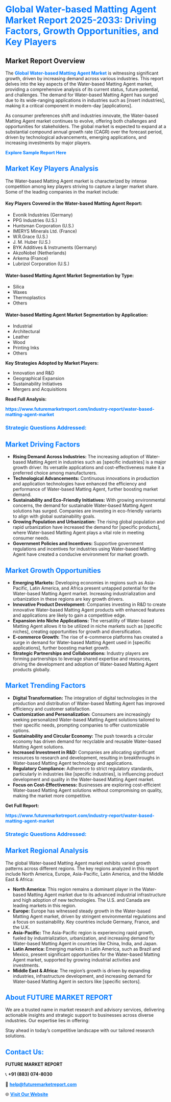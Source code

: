 <h1 style="color: #007BFF;">Global Water-based Matting Agent Market Report 2025-2033: Driving Factors, Growth Opportunities, and Key Players</h1>

<section id="overview">
<h2>Market Report Overview</h2>
<p>The <a href="https://www.futuremarketreport.com/industry-report/water-based-matting-agent-market" style="color: #007BFF; text-decoration: none;"><strong>Global Water-based Matting Agent Market</strong></a> is witnessing significant growth, driven by increasing demand across various industries. This report delves into the key aspects of the Water-based Matting Agent market, providing a comprehensive analysis of its current status, future potential, and challenges. The demand for Water-based Matting Agent has surged due to its wide-ranging applications in industries such as [insert industries], making it a critical component in modern-day [applications].</p>
<p>As consumer preferences shift and industries innovate, the Water-based Matting Agent market continues to evolve, offering both challenges and opportunities for stakeholders. The global market is expected to expand at a substantial compound annual growth rate (CAGR) over the forecast period, driven by technological advancements, emerging applications, and increasing investments by major players.</p>
</section>

<section id="overview">
<p><a href="https://www.futuremarketreport.com/request-sample/reportId=53745" style="color: #007BFF; text-decoration: none;"><strong>Explore Sample Report Here</strong></a></p>
</section>

<section id="key-players">
<h2 style="color: #007BFF;">Market Key Players Analysis</h2>
<p>The Water-based Matting Agent market is characterized by intense competition among key players striving to capture a larger market share. Some of the leading companies in the market include:</p>
<h4>Key Players Covered in the Water-based Matting Agent Report:</h4>
<ul><li>Evonik Industries (Germany)</li><li>PPG Industries (U.S.)</li><li>Huntsman Corporation (U.S.)</li><li>IMERYS Minerals Ltd. (France)</li><li>W.R.Grace (U.S.)</li><li>J. M. Huber (U.S.)</li><li>BYK Additives &amp; Instruments (Germany)</li><li>AkzoNobel (Netherlands)</li><li>Arkema (France)</li><li>Lubrizol Corporation (U.S.)</li></ul>
<h4>Water-based Matting Agent Market Segmentation by Type:</h4>
<ul><li>Silica</li><li>Waxes</li><li>Thermoplastics</li><li>Others</li></ul>

<h4>Water-based Matting Agent Market Segmentation by Application:</h4>
<ul><li>Industrial</li><li>Architectural</li><li>Leather</li><li>Wood</li><li>Printing Inks</li><li>Others</li></ul>
<p><strong>Key Strategies Adopted by Market Players:</strong></p>
<ul>
<li>Innovation and R&D</li>
<li>Geographical Expansion</li>
<li>Sustainability Initiatives</li>
<li>Mergers and Acquisitions</li>
</ul>
</section>

<section>
<p><strong>Read Full Analysis: </strong></p><a href="https://www.futuremarketreport.com/industry-report/water-based-matting-agent-market" style="color: #007BFF; text-decoration: none;"><strong>https://www.futuremarketreport.com/industry-report/water-based-matting-agent-market</strong></a>
<h3 style="color: #007BFF;">Strategic Questions Addressed:</h3>
</section>

<section id="driving-factors">
<h2 style="color: #007BFF;">Market Driving Factors</h2>
<ul>
<li><strong>Rising Demand Across Industries:</strong> The increasing adoption of Water-based Matting Agent in industries such as [specific industries] is a major growth driver. Its versatile applications and cost-effectiveness make it a preferred choice among manufacturers.</li>
<li><strong>Technological Advancements:</strong> Continuous innovations in production and application technologies have enhanced the efficiency and performance of Water-based Matting Agent, further boosting market demand.</li>
<li><strong>Sustainability and Eco-Friendly Initiatives:</strong> With growing environmental concerns, the demand for sustainable Water-based Matting Agent solutions has surged. Companies are investing in eco-friendly variants to align with global sustainability goals.</li>
<li><strong>Growing Population and Urbanization:</strong> The rising global population and rapid urbanization have increased the demand for [specific products], where Water-based Matting Agent plays a vital role in meeting consumer needs.</li>
<li><strong>Government Policies and Incentives:</strong> Supportive government regulations and incentives for industries using Water-based Matting Agent have created a conducive environment for market growth.</li>
</ul>
</section>

<section id="growth-opportunities">
<h2 style="color: #007BFF;">Market Growth Opportunities</h2>
<ul>
<li><strong>Emerging Markets:</strong> Developing economies in regions such as Asia-Pacific, Latin America, and Africa present untapped potential for the Water-based Matting Agent market. Increasing industrialization and urbanization in these regions are key growth drivers.</li>
<li><strong>Innovative Product Development:</strong> Companies investing in R&D to create innovative Water-based Matting Agent products with enhanced features and applications are likely to gain a competitive edge.</li>
<li><strong>Expansion into Niche Applications:</strong> The versatility of Water-based Matting Agent allows it to be utilized in niche markets such as [specific niches], creating opportunities for growth and diversification.</li>
<li><strong>E-commerce Growth:</strong> The rise of e-commerce platforms has created a surge in demand for Water-based Matting Agent used in [specific applications], further boosting market growth.</li>
<li><strong>Strategic Partnerships and Collaborations:</strong> Industry players are forming partnerships to leverage shared expertise and resources, driving the development and adoption of Water-based Matting Agent products globally.</li>
</ul>
</section>

<section id="trending-factors">
<h2 style="color: #007BFF;">Market Trending Factors</h2>
<ul>
<li><strong>Digital Transformation:</strong> The integration of digital technologies in the production and distribution of Water-based Matting Agent has improved efficiency and customer satisfaction.</li>
<li><strong>Customization and Personalization:</strong> Consumers are increasingly seeking personalized Water-based Matting Agent solutions tailored to their specific needs, prompting companies to offer customizable options.</li>
<li><strong>Sustainability and Circular Economy:</strong> The push towards a circular economy has driven demand for recyclable and reusable Water-based Matting Agent solutions.</li>
<li><strong>Increased Investment in R&D:</strong> Companies are allocating significant resources to research and development, resulting in breakthroughs in Water-based Matting Agent technology and applications.</li>
<li><strong>Regulatory Compliance:</strong> Adherence to strict regulatory standards, particularly in industries like [specific industries], is influencing product development and quality in the Water-based Matting Agent market.</li>
<li><strong>Focus on Cost-Effectiveness:</strong> Businesses are exploring cost-efficient Water-based Matting Agent solutions without compromising on quality, making the market more competitive.</li>
</ul>
</section>

<section>
<p><strong>Get Full Report: </strong></p><a href="https://www.futuremarketreport.com/industry-report/water-based-matting-agent-market" style="color: #007BFF; text-decoration: none;"><strong>https://www.futuremarketreport.com/industry-report/water-based-matting-agent-market</strong></a>
<h3 style="color: #007BFF;">Strategic Questions Addressed:</h3>
</section>


<section id="regional-analysis">
<h2 style="color: #007BFF;">Market Regional Analysis</h2>
<p>The global Water-based Matting Agent market exhibits varied growth patterns across different regions. The key regions analyzed in this report include North America, Europe, Asia-Pacific, Latin America, and the Middle East & Africa:</p>
<ul>
<li><strong>North America:</strong> This region remains a dominant player in the Water-based Matting Agent market due to its advanced industrial infrastructure and high adoption of new technologies. The U.S. and Canada are leading markets in this region.</li>
<li><strong>Europe:</strong> Europe has witnessed steady growth in the Water-based Matting Agent market, driven by stringent environmental regulations and a focus on sustainability. Key countries include Germany, France, and the U.K.</li>
<li><strong>Asia-Pacific:</strong> The Asia-Pacific region is experiencing rapid growth, fueled by industrialization, urbanization, and increasing demand for Water-based Matting Agent in countries like China, India, and Japan.</li>
<li><strong>Latin America:</strong> Emerging markets in Latin America, such as Brazil and Mexico, present significant opportunities for the Water-based Matting Agent market, supported by growing industrial activities and investments.</li>
<li><strong>Middle East & Africa:</strong> The region’s growth is driven by expanding industries, infrastructure development, and increasing demand for Water-based Matting Agent in sectors like [specific sectors].</li>
</ul>
</section>

<footer>
<h2 style="color: #007BFF;">About FUTURE MARKET REPORT</h2>
<p>We are a trusted name in market research and advisory services, delivering actionable insights and strategic support to businesses across diverse industries. Our expertise lies in offering:</p>

<p>Stay ahead in today’s competitive landscape with our tailored research solutions.</p>

<h2 style="color: #007BFF;">Contact Us:</h2>
<p><strong>FUTURE MARKET REPORT</strong></p>
<p>📞 <strong>+91 (883) 074-8030</strong></p>
<p>📧 <strong><a href="mailto:help@futuremarketreport.com" style="color: #007BFF;">help@futuremarketreport.com</a></strong></p>
<p>🌐 <strong><a href="https://www.futuremarketreport.com/" style="color: #007BFF;">Visit Our Website</a></strong></p>
</footer>